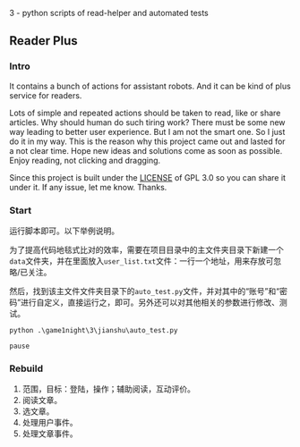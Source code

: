 3 - python scripts of read-helper and automated tests

## Reader Plus

### Intro

It contains a bunch of  actions for assistant robots. And it can be kind of plus service for readers.

Lots of simple and repeated actions should be taken to read, like or share articles.  Why should human do such tiring work? There must be some new way leading to better user experience. But I am not the smart one. So I just do it in my way. This is the reason why this project came out and lasted for a not clear time. Hope new ideas and solutions come as soon as possible. Enjoy reading, not clicking and dragging.

Since this project is built under the [LICENSE](./LICENSE) of GPL 3.0 so you can share it under it. If any issue, let me know. Thanks.

### Start

运行脚本即可。以下举例说明。

为了提高代码地毯式比对的效率，需要在项目目录中的主文件夹目录下新建一个`data`文件夹，并在里面放入`user_list.txt`文件：一行一个地址，用来存放可忽略/已关注。

然后，找到该主文件文件夹目录下的`auto_test.py`文件，并对其中的“账号”和“密码”进行自定义，直接运行之，即可。另外还可以对其他相关的参数进行修改、测试。

```
python .\game1night\3\jianshu\auto_test.py

pause
```



### Rebuild

1. 范围，目标：登陆，操作；辅助阅读，互动评价。
2. 阅读文章。
3. 选文章。
4. 处理用户事件。
5. 处理文章事件。




